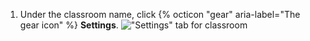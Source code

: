 1. Under the classroom name, click {% octicon "gear" aria-label="The gear icon" %} **Settings**.
   !["Settings" tab for classroom](/assets/images/help/classroom/click-settings.png)
